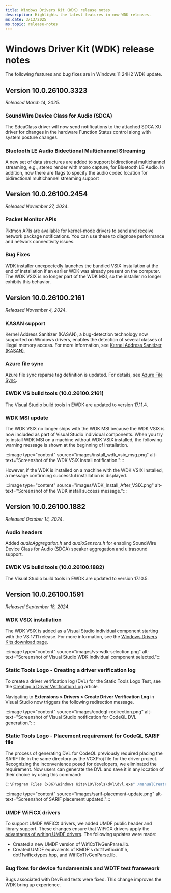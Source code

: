 ```yaml
---
title: Windows Drivers Kit (WDK) release notes
description: Highlights the latest features in new WDK releases.
ms.date: 3/13/2025
ms.topic: release-notes
---
```


# Windows Driver Kit (WDK) release notes

The following features and bug fixes are in Windows 11 24H2 WDK update.

## Version 10.0.26100.3323

*Released March 14, 2025*.

### SoundWire Device Class for Audio (SDCA)  

The SdcaClass driver will now send notifications to the attached SDCA XU driver for changes in the hardware Function Status control along with system posture changes.

### Bluetooth LE Audio Bidectional Multichannel Streaming

A new set of data structures are added to support bidirectional multichannel streaming, e.g., stereo render with mono capture, for Bluetooth LE Audio. In addition, now there are flags to specify the audio codec location for bidirectional multichannel streaming support

## Version 10.0.26100.2454

*Released November 27, 2024*.

### Packet Monitor APIs 

Pktmon APIs are available for kernel-mode drivers to send and receive network package notifications. You can use these to diagnose performance and network connectivity issues.

### Bug Fixes

WDK installer unexpectedly launches the bundled VSIX installation at the end of installation if an earlier WDK was already present on the computer.  The WDK VSIX is no longer part of the WDK MSI, so the installer no longer exhibits this behavior.

## Version 10.0.26100.2161

*Released November 4, 2024*.

### KASAN support

Kernel Address Sanitizer (KASAN), a bug-detection technology now supported on Windows drivers, enables the detection of several classes of illegal memory access. For more information, see [Kernel Address Sanitizer (KASAN)](./devtest/kasan.md).

### Azure file sync

Azure file sync reparse tag definition is updated. For details, see [Azure File Sync](https://support.microsoft.com/topic/azure-file-sync-agent-v18-2-release-july-2024-613d00dc-998b-4885-86b9-73750195baf5).

### EWDK VS build tools (10.0.26100.2161)

The Visual Studio build tools in EWDK are updated to version 17.11.4.

### WDK MSI update

The WDK VSIX no longer ships with the WDK MSI because the WDK VSIX is now included as part of Visual Studio individual components. When you try to install WDK MSI on a machine without WDK VSIX installed, the following warning message is shown at the beginning of installation.

:::image type="content" source="images/install_wdk_vsix_msg.png" alt-text="Screenshot of the WDK VSIX install notification.":::

However, if the WDK is installed on a machine with the WDK VSIX installed, a message confirming successful installation is displayed.

:::image type="content" source="images/WDK_Install_After_VSIX.png" alt-text="Screenshot of the WDK install success message.":::

## Version 10.0.26100.1882

*Released October 14, 2024*.

### Audio headers

Added *audioAggregation.h* and *audioSensors.h* for enabling SoundWire Device Class for Audio (SDCA) speaker aggregation and ultrasound support.

### EWDK VS build tools (10.0.26100.1882)

The Visual Studio build tools in EWDK are updated to version 17.10.5.

## Version 10.0.26100.1591

*Released September 18, 2024*.

### WDK VSIX installation

The WDK VSIX is added as a Visual Studio individual component starting with the VS 17.11 release. For more information, see the [Windows Drivers Kits download page](download-the-wdk.md).

:::image type="content" source="images/vs-wdk-selection.png" alt-text="Screenshot of Visual Studio WDK individual component selected.":::

### Static Tools Logo - Creating a driver verification log

To create a driver verification log (DVL) for the Static Tools Logo Test, see the [Creating a Driver Verification Log](./develop/creating-a-driver-verification-log.md) article.

Navigating to **Extensions > Drivers > Create Driver Verification Log** in Visual Studio now triggers the following redirection message.

:::image type="content" source="images/codeql-redirection.png" alt-text="Screenshot of Visual Studio notification for CodeQL DVL generation.":::

### Static Tools Logo - Placement requirement for CodeQL SARIF file

The process of generating DVL for CodeQL previously required placing the SARIF file in the same directory as the VCXProj file for the driver project. Recognizing the inconvenience posed for developers, we eliminated the requirement. Now users can generate the DVL and save it in any location of their choice by using this command:

```cmd
C:\Program Files (x86)\Windows Kits\10\Tools\dvl\dvl.exe" /manualCreate `<driverName>` `<driverArchitecture>` /`<path to sarif file>`'\
```

:::image type="content" source="images/sarif-placement-update.png" alt-text="Screenshot of SARIF placement updated.":::

### UMDF WiFiCX drivers

To support UMDF WiFiCX drivers, we added UMDF public header and library support. These changes ensure that WiFiCX drivers apply the [advantages of writing UMDF drivers](./wdf/advantages-of-writing-umdf-drivers.md). The following updates were made:

- Created a new UMDF version of WifiCxTlvGenParse.lib.
- Created UMDF equivalents of KMDF's dot11wificxintf.h, dot11wificxtypes.hpp, and WifiCxTlvGenParse.lib.

### Bug fixes for device fundamentals and WDTF test framework

Bugs associated with DevFund tests were fixed. This change improves the WDK bring up experience.

